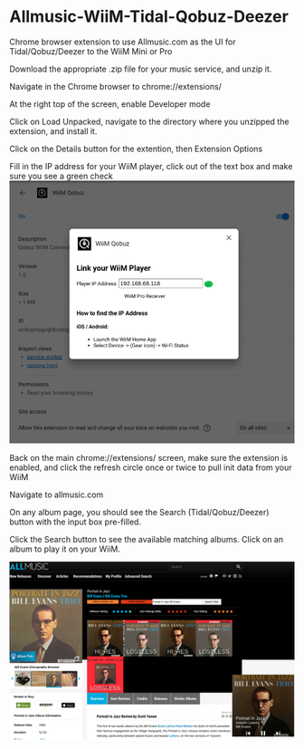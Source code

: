 # Allmusic-WiiM-Tidal-Qobuz-Deezer
Chrome browser extension to use Allmusic.com as the UI for Tidal/Qobuz/Deezer to the WiiM Mini or Pro

Download the appropriate .zip file for your music service, and unzip it.

Navigate in the Chrome browser to chrome://extensions/

At the right top of the screen, enable Developer mode

Click on Load Unpacked, navigate to the directory where you unzipped the extension, and install it.

Click on the Details button for the extention, then Extension Options

Fill in the IP address for your WiiM player, click out of the text box and make sure you see a green check
![photo](https://raw.githubusercontent.com/retired-guy/Allmusic-WiiM-Tidal-Qobuz-Deezer/main/Screenshot%202023-03-17%209.48.59%20AM.png)

Back on the main chrome://extensions/ screen, make sure the extension is enabled, and click the refresh circle once or twice to pull init data from your WiiM

Navigate to allmusic.com 

On any album page, you should see the Search (Tidal/Qobuz/Deezer) button with the input box pre-filled.  

Click the Search button to see the available matching albums.  Click on an album to play it on your WiiM.

![photo](https://raw.githubusercontent.com/retired-guy/Allmusic-WiiM-Tidal-Qobuz-Deezer/main/Screenshot%202023-03-22%206.53.28%20AM.png)

